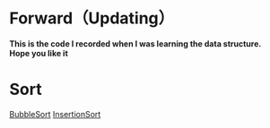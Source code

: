 # Forward（Updating）

**This is the code I recorded when I was learning the data structure.**<br>
**Hope you like it**



# Sort
[BubbleSort](https://github.com/hcn486/Data-structure-and-Algorithm/blob/master/排序/冒泡排序.c++)       [InsertionSort](https://github.com/hcn486/Data-structure-and-Algorithm/blob/master/排序/插入排序.c%2B%2B)
